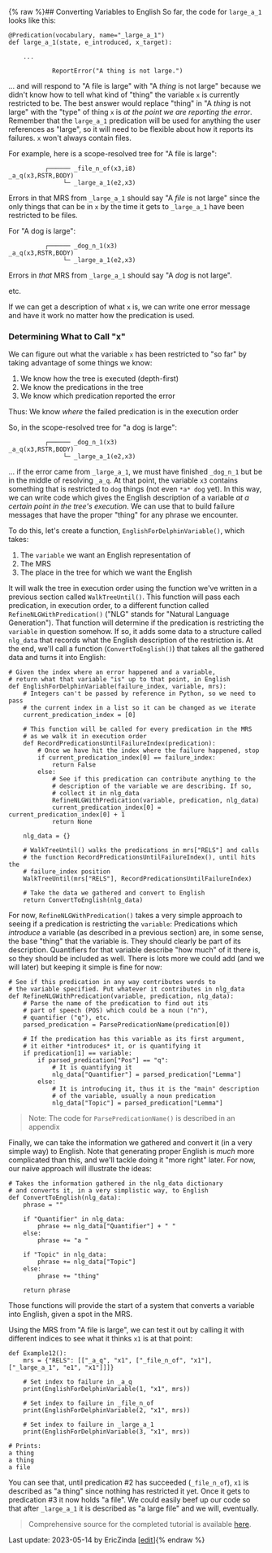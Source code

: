 {% raw %}## Converting Variables to English
So far, the code for `large_a_1` looks like this:
```
@Predication(vocabulary, name="_large_a_1")
def large_a_1(state, e_introduced, x_target):
            
    ...
    
            ReportError("A thing is not large.")
```

... and will respond to "A file is large" with "A *thing* is not large" because we didn't know how to tell what kind of "thing" the variable `x` is currently restricted to be.  The best answer would replace "thing" in "A *thing* is not large" with the "type" of thing `x` is *at the point we are reporting the error*. Remember that the `large_a_1` predication will be used for anything the user references as "large", so it will need to be flexible about how it reports its failures.  `x` won't always contain files.

For example, here is a scope-resolved tree for "A file is large":

```
          ┌────── _file_n_of(x3,i8)
_a_q(x3,RSTR,BODY)    
               └─ _large_a_1(e2,x3)
```

Errors in that MRS from `_large_a_1` should say "A *file* is not large" since the only things that can be in `x` by the time it gets to `_large_a_1` have been restricted to be files. 

For "A dog is large":
```
          ┌────── _dog_n_1(x3)
_a_q(x3,RSTR,BODY)    
               └─ _large_a_1(e2,x3)
```
Errors in *that* MRS from `_large_a_1` should say "A *dog* is not large". 

etc. 

If we can get a description of what `x` is, we can write one error message and have it work no matter how the predication is used.

### Determining What to Call "x"
We can figure out what the variable `x` has been restricted to "so far" by taking advantage of some things we know:

1. We know how the tree is executed (depth-first)
2. We know the predications in the tree
3. We know which predication reported the error 

Thus: We know *where* the failed predication is in the execution order

So, in the scope-resolved tree for "a dog is large":

```
          ┌────── _dog_n_1(x3)
_a_q(x3,RSTR,BODY)    
               └─ _large_a_1(e2,x3)
```

... if the error came from `_large_a_1`, we must have finished `_dog_n_1` but be in the middle of resolving `_a_q`.  At that point, the variable `x3` contains something that is restricted to `dog` things (not even `*a* dog` yet).  In this way, we can write code which gives the English description of a variable *at a certain point in the tree's execution*. We can use that to build failure messages that have the proper "thing" for any phrase we encounter.

To do this, let's create a function, `EnglishForDelphinVariable()`, which takes:

1. The `variable` we want an English representation of 
2. The MRS
3. The place in the tree for which we want the English

It will walk the tree in execution order using the function we've written in a previous section called `WalkTreeUntil()`. This function will pass each predication, in execution order, to a different function called `RefineNLGWithPredication()` ("NLG" stands for "Natural Language Generation"). That function will determine if the predication is restricting the `variable` in question somehow. If so, it adds some data to a structure called `nlg_data` that records what the English description of the restriction is. At the end, we'll call a function (`ConvertToEnglish()`) that takes all the gathered data and turns it into English:

```
# Given the index where an error happened and a variable,
# return what that variable "is" up to that point, in English
def EnglishForDelphinVariable(failure_index, variable, mrs):
    # Integers can't be passed by reference in Python, so we need to pass
    # the current index in a list so it can be changed as we iterate
    current_predication_index = [0]

    # This function will be called for every predication in the MRS
    # as we walk it in execution order
    def RecordPredicationsUntilFailureIndex(predication):
        # Once we have hit the index where the failure happened, stop
        if current_predication_index[0] == failure_index:
            return False
        else:
            # See if this predication can contribute anything to the
            # description of the variable we are describing. If so,
            # collect it in nlg_data
            RefineNLGWithPredication(variable, predication, nlg_data)
            current_predication_index[0] = current_predication_index[0] + 1
            return None

    nlg_data = {}
    
    # WalkTreeUntil() walks the predications in mrs["RELS"] and calls
    # the function RecordPredicationsUntilFailureIndex(), until hits the
    # failure_index position
    WalkTreeUntil(mrs["RELS"], RecordPredicationsUntilFailureIndex)
    
    # Take the data we gathered and convert to English
    return ConvertToEnglish(nlg_data)
```

For now, `RefineNLGWithPredication()` takes a very simple approach to seeing if a predication is restricting the `variable`: Predications which *introduce* a variable (as described in a previous section) are, in some sense, the base "thing" that the variable is. They should clearly be part of its description. Quantifiers for that variable describe "how much" of it there is, so they should be included as well. There is lots more we could add (and we will later) but keeping it simple is fine for now:

```
# See if this predication in any way contributes words to 
# the variable specified. Put whatever it contributes in nlg_data
def RefineNLGWithPredication(variable, predication, nlg_data):
    # Parse the name of the predication to find out its 
    # part of speech (POS) which could be a noun ("n"), 
    # quantifier ("q"), etc. 
    parsed_predication = ParsePredicationName(predication[0])

    # If the predication has this variable as its first argument,
    # it either *introduces* it, or is quantifying it
    if predication[1] == variable:
        if parsed_predication["Pos"] == "q":
            # It is quantifying it
            nlg_data["Quantifier"] = parsed_predication["Lemma"]
        else:
            # It is introducing it, thus it is the "main" description
            # of the variable, usually a noun predication
            nlg_data["Topic"] = parsed_predication["Lemma"]
```

> Note: The code for `ParsePredicationName()` is described in an appendix


Finally, we can take the information we gathered and convert it (in a very simple way) to English. Note that generating proper English is *much* more complicated than this, and we'll tackle doing it "more right" later. For now, our naive approach will illustrate the ideas:

```
# Takes the information gathered in the nlg_data dictionary
# and converts it, in a very simplistic way, to English
def ConvertToEnglish(nlg_data):
    phrase = ""

    if "Quantifier" in nlg_data:
        phrase += nlg_data["Quantifier"] + " "
    else:
        phrase += "a "

    if "Topic" in nlg_data:
        phrase += nlg_data["Topic"]
    else:
        phrase += "thing"

    return phrase
```

Those functions will provide the start of a system that converts a variable into English, given a spot in the MRS. 

Using the MRS from "A file is large", we can test it out by calling it with different indices to see what it thinks `x1` is at that point:

```
def Example12():
    mrs = {"RELS": [["_a_q", "x1", ["_file_n_of", "x1"], ["_large_a_1", "e1", "x1"]]]}
    
    # Set index to failure in _a_q
    print(EnglishForDelphinVariable(1, "x1", mrs))
    
    # Set index to failure in _file_n_of
    print(EnglishForDelphinVariable(2, "x1", mrs))

    # Set index to failure in _large_a_1
    print(EnglishForDelphinVariable(3, "x1", mrs))

# Prints:
a thing
a thing
a file
```

You can see that, until predication #2 has succeeded (`_file_n_of`), `x1` is described as "a thing" since nothing has restricted it yet. Once it gets to predication #3 it now holds "a file". We could easily beef up our code so that after `_large_a_1` it is described as "a large file" and we will, eventually.

> Comprehensive source for the completed tutorial is available [here](https://github.com/EricZinda/Perplexity).


Last update: 2023-05-14 by EricZinda [[edit](https://github.com/EricZinda/Perplexity/edit/main/docs/pxint/pxint0120ErrorsConceptualFailures.md)]{% endraw %}
